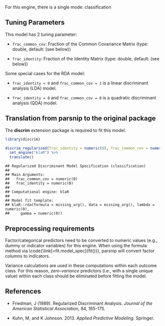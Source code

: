 


For this engine, there is a single mode: classification

## Tuning Parameters




This model has 2 tuning parameter:

- `frac_common_cov`: Fraction of the Common Covariance Matrix (type: double, default: (see below))

- `frac_identity`: Fraction of the Identity Matrix (type: double, default: (see below))

Some special cases for the RDA model: 

* `frac_identity = 0` and `frac_common_cov = 1` is a linear discriminant analysis (LDA) model. 

* `frac_identity = 0` and `frac_common_cov = 0` is a quadratic discriminant analysis (QDA) model. 



## Translation from parsnip to the original package

The **discrim** extension package is required to fit this model.


```r
library(discrim)

discrim_regularized(frac_identity = numeric(0), frac_common_cov = numeric(0)) %>% 
  set_engine("klaR") %>% 
  translate()
```

```
## Regularized Discriminant Model Specification (classification)
## 
## Main Arguments:
##   frac_common_cov = numeric(0)
##   frac_identity = numeric(0)
## 
## Computational engine: klaR 
## 
## Model fit template:
## klaR::rda(formula = missing_arg(), data = missing_arg(), lambda = numeric(0), 
##     gamma = numeric(0))
```

## Preprocessing requirements


Factor/categorical predictors need to be converted to numeric values (e.g., dummy or indicator variables) for this engine. When using the formula method via \\code{\\link[=fit.model_spec]{fit()}}, parsnip will convert factor columns to indicators.


Variance calculations are used in these computations within each outcome class. For this reason,  _zero-variance_ predictors (i.e., with a single unique value) within each class should be eliminated before fitting the model. 



## References

 - Friedman, J (1989). Regularized Discriminant Analysis. _Journal of the American Statistical Association_, 84, 165-175.

 - Kuhn, M, and K Johnson. 2013. _Applied Predictive Modeling_. Springer.
